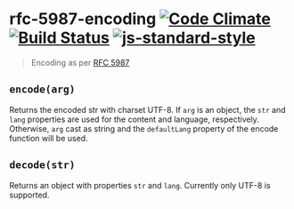 # rfc-5987-encoding [![Code Climate](https://codeclimate.com/github/ileri/rfc-5987-encoding/badges/gpa.svg)](https://codeclimate.com/github/ileri/rfc-5987-encoding) [![Build Status](https://travis-ci.org/ileri/rfc-5987-encoding.svg)](https://travis-ci.org/ileri/rfc-5987-encoding) [![js-standard-style](https://img.shields.io/badge/code%20style-standard-brightgreen.svg?style=flat)](https://github.com/feross/standard)
> Encoding as per [RFC 5987](https://tools.ietf.org/html/rfc5987)

## `encode(arg)`
Returns the encoded str with charset UTF-8. If `arg` is an object, the `str` and
`lang` properties are used for the content and language, respectively.
Otherwise, `arg` cast as string and the `defaultLang` property of the encode
function will be used.

## `decode(str)`
Returns an object with properties `str` and `lang`. Currently only UTF-8 is
supported.
